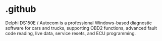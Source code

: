# .github
Delphi DS150E / Autocom is a professional Windows-based diagnostic software for cars and trucks, supporting OBD2 functions, advanced fault code reading, live data, service resets, and ECU programming.
